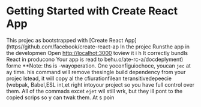 # Getting Started with Create React App
This projec as bootstrapped with
[Create React App](https//github.com/facebook/create-react-ap
In the projec
Runsthe app in the developmen
Open [http://localhot:3000](http://ocalhost:3000) toview it i h
It correctly bundls React in producono
Your app is read to behu.o/ate-rc-a/docdeplyment) forme 
**Note: ths is  -wayoperation. One yoconfiguiochoce, youcan `jec` at ay time. his command will remove thesingle build dependency from your projec
Istead, it will copy al the cfiurationfilean teransitivedepeecie (webpak, Babel,ESL
int,et right intoyour project so you have
full control over them. All of the commads excet `ejet` wil still wrk, but they ill 
pont to the copied scrips so y can twak them. At s poin
